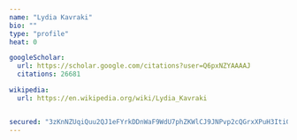 ```yaml
---
name: "Lydia Kavraki"
bio: ""
type: "profile"
heat: 0

googleScholar:
  url: https://scholar.google.com/citations?user=Q6pxNZYAAAAJ
  citations: 26681

wikipedia:
  url: https://en.wikipedia.org/wiki/Lydia_Kavraki


secured: "3zKnNZUqiQuu2QJ1eFYrkDDnWaF9WdU7phZKWlCJ9JNPvp2cQGrxXPuH3ItiGpFuJT0pKy+k4xdWePpGm2ogEx7KxMSKLTvXK7axbZ0dJZ489CdIEaSRjLEa+ywnzURsJa8/c31Gue3lRRQMsHGOve49hK1GtuzCznG5w5qPISV5MhROLBFXbh/GYpbXFm5MuoFR1oG0HL3yRe0TsnVI6etlc0WvzedHKFn9gbR8/FJqtnD1R7YoYah3YMB7viFZ1T/uo4J3QwKv/W7Fa30RsNdvIXmBcP03jY62HQ14uMh5E9+XvhrKHf2TlJ2XpV3hyQl6POl7knnVPgo7mbf9+Q==;M5NsF07NjcxmUyeFbpFX4w=="
---
```


